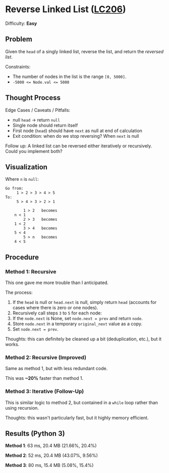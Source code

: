 # Reverse Linked List ([LC206](https://leetcode.com/problems/reverse-linked-list/))
Difficulty: **Easy**

## Problem

Given the `head` of a singly linked list, reverse the list, and return the *reversed list*.

Constraints:
- The number of nodes in the list is the range `[0, 5000]`.
- `-5000 <= Node.val <= 5000`

## Thought Process

Edge Cases / Caveats / Pitfalls:
- null `head` -> return `null`
- Single node should return itself
- First node (`head`) should have `next` as null at end of calculation
- Exit condition: when do we stop reversing?  When `next` is null

Follow up: A linked list can be reversed either iteratively or recursively. Could you implement both?

## Visualization

Where `n` is `null`:
```
Go from:
     1 > 2 > 3 > 4 > 5
To:
     5 > 4 > 3 > 2 > 1

        1 > 2   becomes
    n < 1
        2 > 3   becomes
    1 < 2
        3 > 4   becomes
    5 < 4
        5 > n   becomes
    4 < 5
```

## Procedure

### Method 1: Recursive

This one gave me more trouble than I anticipated.

The process:
1. If the `head` is null or `head.next` is null, simply return `head` (accounts for cases where there is zero or one nodes).
2. Recursively call steps `3` to `5` for each node:
3. If the `node.next` is None, set `node.next = prev` and return `node`.
4. Store `node.next` in a temporary `original_next` value as a copy.
5. Set `node.next = prev`.

Thoughts: this can definitely be cleaned up a bit (deduplication, etc.), but it works.

### Method 2: Recursive (Improved)

Same as method 1, but with less redundant code.

This was **~20%** faster than method 1.

### Method 3: Iterative (Follow-Up)

This is similar logic to method 2, but contained in a `while` loop rather than using recursion.

Thoughts: this wasn't particularly fast, but it highly memory efficient.

## Results (Python 3)

**Method 1**: 63 ms, 20.4 MB (21.66%, 20.4%)

**Method 2**: 52 ms, 20.4 MB (43.07%, 9.56%)

**Method 3**: 80 ms, 15.4 MB (5.08%, 15.4%)
